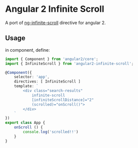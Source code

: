 # Angular 2 Infinite Scroll
A port of [ng-infinite-scroll](https://github.com/sroze/ngInfiniteScroll) directive for angular 2.

## Usage
in component, define:

```typescript
import { Component } from 'angular2/core';
import { InfiniteScroll } from 'angular2-infinite-scroll';

@Component({
	selector: 'app',
	directives: [ InfiniteScroll ]
	template: `
		<div class="search-results"
		    infinite-scroll
		    [infiniteScrollDistance]="2"
		    (scrolled)="onScroll()">
		</div>
	`
})
export class App {
	onScroll () {
	    console.log('scrolled!!')
	}
}
```
